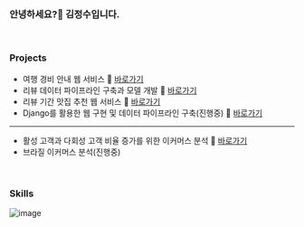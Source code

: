 ### 안녕하세요?👋 김정수입니다.

<br>

### Projects
- 여행 경비 안내 웹 서비스 🔗 [바로가기](https://github.com/KIMJEONGSU/travel_web)
- 리뷰 데이터 파이프라인 구축과 모델 개발 🔗 [바로가기](https://github.com/KIMJEONGSU/musinsa_pipeline)
- 리뷰 기간 맛집 추천 웹 서비스 🔗 [바로가기](https://github.com/KIMJEONGSU/js_portfolio/tree/main/restaurant)
- Django를 활용한 웹 구현 및 데이터 파이프라인 구축(진행중) 🔗 [바로가기](https://github.com/KIMJEONGSU/pipeline)
---
- 활성 고객과 다회성 고객 비율 증가를 위한 이커머스 분석 🔗 [바로가기](https://github.com/KIMJEONGSU/ecommerce)
- 브라질 이커머스 분석(진행중)
  
<br>

### Skills 
![image](https://github.com/KIMJEONGSU/KIMJEONGSU/assets/23291338/0ad2e7d2-1454-4bfb-8c6f-04c8c03347bc)


<!--https://simpleicons.org/?q=flask-->

